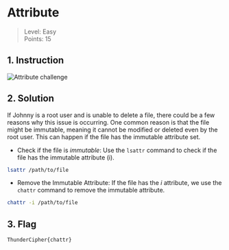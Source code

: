 # Attribute

> Level: Easy<br>
> Points: 15 

## 1. Instruction

![Attribute challenge](https://github.com/Keldy7/CTFs_Writeups/assets/93558050/3e4642f6-1eef-4fb3-9c27-9b6b09150a0d)


## 2. Solution

If Johnny is a root user and is unable to delete a file, there could be a few reasons why this issue is occurring. One common reason is that the file might be immutable, meaning it cannot be modified or deleted even by the root user. This can happen if the file has the immutable attribute set.<br>
* Check if the file is *immutable*:
Use the `lsattr` command to check if the file has the immutable attribute (i).

```bash
lsattr /path/to/file
```

* Remove the Immutable Attribute:
If the file has the *i* attribute, we use the `chattr` command to remove the immutable attribute.

```bash
chattr -i /path/to/file
```



## 3. Flag

```text
ThunderCipher{chattr}
```

